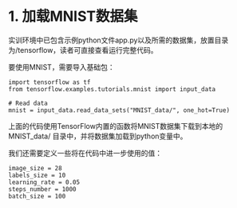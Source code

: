 # 1. 加载MNIST数据集
实训环境中已包含示例python文件app.py以及所需的数据集，放置目录为/tensorflow，读者可直接查看运行完整代码。

要使用MNIST，需要导入基础包：
```
import tensorflow as tf
from tensorflow.examples.tutorials.mnist import input_data

# Read data
mnist = input_data.read_data_sets("MNIST_data/", one_hot=True)
```
上面的代码使用TensorFlow内置的函数将MNIST数据集下载到本地的MNIST_data/ 目录中，并将数据集加载到python变量中。

我们还需要定义一些将在代码中进一步使用的值：
```
image_size = 28
labels_size = 10
learning_rate = 0.05
steps_number = 1000
batch_size = 100
```